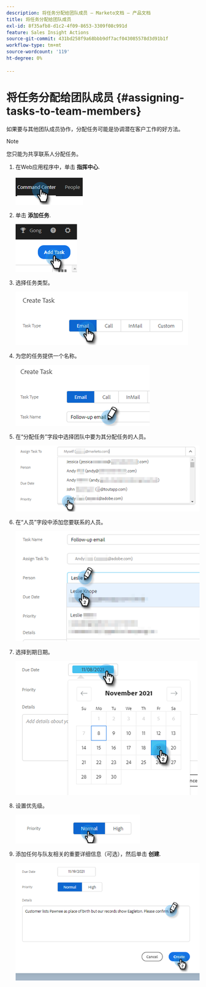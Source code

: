 ```yaml
---
description: 将任务分配给团队成员 — Marketo文档 — 产品文档
title: 将任务分配给团队成员
exl-id: 8f35afb8-d1c2-4f09-8653-3309f08c991d
feature: Sales Insight Actions
source-git-commit: 431bd258f9a68bbb9df7acf043085578d3d91b1f
workflow-type: tm+mt
source-wordcount: '119'
ht-degree: 0%

---
```


# 将任务分配给团队成员 {#assigning-tasks-to-team-members}

如果要与其他团队成员协作，分配任务可能是协调潜在客户工作的好方法。

>[!NOTE]
>
>您只能为共享联系人分配任务。

1. 在Web应用程序中，单击 **指挥中心**.

   ![](assets/assigning-tasks-to-team-members-1.png)

1. 单击 **添加任务**.

   ![](assets/assigning-tasks-to-team-members-2.png)

1. 选择任务类型。

   ![](assets/assigning-tasks-to-team-members-3.png)

1. 为您的任务提供一个名称。

   ![](assets/assigning-tasks-to-team-members-4.png)

1. 在“分配任务”字段中选择团队中要为其分配任务的人员。

   ![](assets/assigning-tasks-to-team-members-5.png)

1. 在“人员”字段中添加您要联系的人员。

   ![](assets/assigning-tasks-to-team-members-6.png)

1. 选择到期日期。

   ![](assets/assigning-tasks-to-team-members-7.png)

1. 设置优先级。

   ![](assets/assigning-tasks-to-team-members-8.png)

1. 添加任何与队友相关的重要详细信息（可选），然后单击 **创建**.

   ![](assets/assigning-tasks-to-team-members-9.png)
